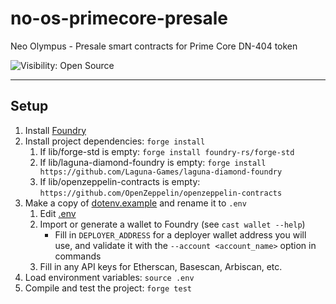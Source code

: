 # no-os-primecore-presale
Neo Olympus - Presale smart contracts for Prime Core DN-404 token

![Visibility: Open Source](https://img.shields.io/badge/visibility-open%20source-brightgreen)

---

## Setup

1. Install [Foundry](https://book.getfoundry.sh/getting-started/installation)
2. Install project dependencies: `forge install`
   1. If lib/forge-std is empty: `forge install foundry-rs/forge-std`
   2. If lib/laguna-diamond-foundry is empty: `forge install https://github.com/Laguna-Games/laguna-diamond-foundry`
   3. If lib/openzeppelin-contracts is empty: `https://github.com/OpenZeppelin/openzeppelin-contracts`
3. Make a copy of [dotenv.example](dotenv.example) and rename it to `.env`
   1. Edit [.env](.env)
   2. Import or generate a wallet to Foundry (see `cast wallet --help`)
      - Fill in `DEPLOYER_ADDRESS` for a deployer wallet address you will use, and validate it with the `--account <account_name>` option in commands
   3. Fill in any API keys for Etherscan, Basescan, Arbiscan, etc.
4. Load environment variables: `source .env`
5. Compile and test the project: `forge test`
